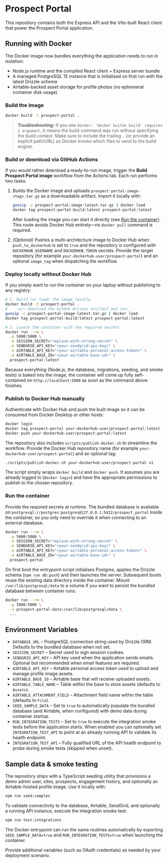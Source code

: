 # Prospect Portal

This repository contains both the Express API and the Vite-built React client that power the Prospect Portal application.

## Running with Docker

The Docker image now bundles everything the application needs to run in isolation:

- Node.js runtime and the compiled React client + Express server bundle
- A managed PostgreSQL 15 instance that is initialised on first run with the latest Drizzle schema
- Airtable-backed asset storage for profile photos (no ephemeral container disk usage)

### Build the image

```bash
docker build -t prospect-portal .
```

> **Troubleshooting:** If you see `docker: 'docker buildx build' requires 1 argument`, it means the build command was run
> without specifying the build context. Make sure to include the trailing `.` (or provide an explicit path/URL) so Docker
> knows which files to send to the build engine.

### Build or download via GitHub Actions

If you would rather download a ready-to-run image, trigger the **Build Prospect Portal image** workflow from the Actions tab.
Each run performs two tasks:

1. Builds the Docker image and uploads `prospect-portal-image-<tag>.tar.gz` as a downloadable artifact. Import it locally with:

   ```bash
   gunzip -c prospect-portal-image-latest.tar.gz | docker load
   docker tag prospect-portal-build:latest prospect-portal:latest
   ```

   After loading the image you can start it directly (see [Run the container](#run-the-container)). This route avoids Docker
   Hub entirely—no `docker pull` command is required.

2. *(Optional)* Pushes a multi-architecture image to Docker Hub when `push_to_dockerhub` is set to `true` and the repository is
   configured with `DOCKERHUB_USERNAME` and `DOCKERHUB_TOKEN` secrets. Provide the target repository (for example
   `your-dockerhub-user/prospect-portal`) and an optional `image_tag` when dispatching the workflow.

### Deploy locally without Docker Hub

If you simply want to run the container on your laptop without publishing to any registry:

```bash
# 1. Build (or load) the image locally
docker build -t prospect-portal .
#    –or– download the GitHub Actions artifact and run:
gunzip -c prospect-portal-image-latest.tar.gz | docker load
docker tag prospect-portal-build:latest prospect-portal:latest

# 2. Launch the container with the required secrets
docker run --rm \
  -p 5000:5000 \
  -e SESSION_SECRET="replace-with-strong-secret" \
  -e SENDGRID_API_KEY="<your-sendgrid-api-key>" \
  -e AIRTABLE_API_KEY="<your-airtable-personal-access-token>" \
  -e AIRTABLE_BASE_ID="<your-airtable-base-id>" \
  prospect-portal:latest
```

Because everything (Node.js, the database, migrations, seeding, and smoke tests) is baked into the image, the container will
come up fully self-contained on `http://localhost:5000` as soon as the command above finishes.

### Publish to Docker Hub manually

Authenticate with Docker Hub and push the built image so it can be consumed from Docker Desktop or other hosts:

```bash
docker login
docker tag prospect-portal your-dockerhub-user/prospect-portal:latest
docker push your-dockerhub-user/prospect-portal:latest
```

The repository also includes `scripts/publish-docker.sh` to streamline the workflow. Provide the Docker Hub repository name
(for example `your-dockerhub-user/prospect-portal`) and an optional tag:

```bash
./scripts/publish-docker.sh your-dockerhub-user/prospect-portal v1
```

The script simply wraps `docker build` and `docker push`. It assumes you are already logged in (`docker login`) and have the
appropriate permissions to publish to the chosen repository.

### Run the container

Provide the required secrets at runtime. The bundled database is available on `postgresql://postgres:postgres@127.0.0.1:5432/prospect_portal` inside the container, so you only need to override it when connecting to an external database.

```bash
docker run --rm \
  -p 5000:5000 \
  -e SESSION_SECRET="replace-with-strong-secret" \
  -e SENDGRID_API_KEY="<your-sendgrid-api-key>" \
  -e AIRTABLE_API_KEY="<your-airtable-personal-access-token>" \
  -e AIRTABLE_BASE_ID="<your-airtable-base-id>" \
  prospect-portal
```

On first boot the entrypoint script initialises Postgres, applies the Drizzle schema (`npm run db:push`) and then launches the server. Subsequent boots reuse the existing data directory inside the container. Mount `/var/lib/postgresql/data` to a volume if you want to persist the bundled database between container runs:

```bash
docker run --rm \
  -p 5000:5000 \
  -v prospect-portal-data:/var/lib/postgresql/data \
  ...
```

## Environment Variables

- `DATABASE_URL` – PostgreSQL connection string used by Drizzle ORM. Defaults to the bundled database when not set.
- `SESSION_SECRET` – Secret used to sign session cookies.
- `SENDGRID_API_KEY` – API key used when the application sends emails. Optional but recommended when email features are required.
- `AIRTABLE_API_KEY` – Airtable personal access token used to upload and manage profile image assets.
- `AIRTABLE_BASE_ID` – Airtable base that will receive uploaded assets.
- `AIRTABLE_TABLE_NAME` – Table within the base to store assets (defaults to `Assets`).
- `AIRTABLE_ATTACHMENT_FIELD` – Attachment field name within the table (defaults to `File`).
- `SEED_SAMPLE_DATA` – Set to `true` to automatically populate the bundled database (and Airtable, when configured) with demo data during container startup.
- `RUN_INTEGRATION_TESTS` – Set to `true` to execute the integration smoke tests before the application starts. When enabled you can optionally set `INTEGRATION_TEST_API` to point at an already running API to validate its health endpoint.
- `INTEGRATION_TEST_API` – Fully qualified URL of the API health endpoint to probe during smoke tests (skipped when unset).

## Sample data & smoke testing

The repository ships with a TypeScript seeding utility that provisions a demo admin user, sites, prospects, engagement history, and optionally an Airtable-hosted profile image. Use it locally with:

```bash
npm run seed:samples
```

To validate connectivity to the database, Airtable, SendGrid, and optionally a running API instance, execute the integration smoke test:

```bash
npm run test:integrations
```

The Docker entrypoint can run the same routines automatically by exporting `SEED_SAMPLE_DATA=true` and `RUN_INTEGRATION_TESTS=true` when launching the container.

Provide additional variables (such as OAuth credentials) as needed by your deployment scenario.
